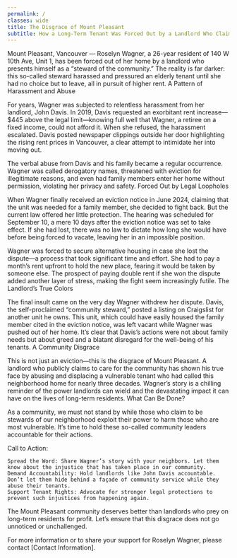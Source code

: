 ```yaml
---
permalink: /
classes: wide
title: The Disgrace of Mount Pleasant 
subtitle: How a Long-Term Tenant Was Forced Out by a Landlord Who Claims to Be a "Community Steward"
---
```


Mount Pleasant, Vancouver — Roselyn Wagner, a 26-year resident of 140 W 10th Ave, Unit 1, has been forced out of her home by a landlord who presents himself as a “steward of the community.” The reality is far darker: this so-called steward harassed and pressured an elderly tenant until she had no choice but to leave, all in pursuit of higher rent.
A Pattern of Harassment and Abuse

For years, Wagner was subjected to relentless harassment from her landlord, John Davis. In 2019, Davis requested an exorbitant rent increase—$445 above the legal limit—knowing full well that Wagner, a retiree on a fixed income, could not afford it. When she refused, the harassment escalated. Davis posted newspaper clippings outside her door highlighting the rising rent prices in Vancouver, a clear attempt to intimidate her into moving out.

The verbal abuse from Davis and his family became a regular occurrence. Wagner was called derogatory names, threatened with eviction for illegitimate reasons, and even had family members enter her home without permission, violating her privacy and safety.
Forced Out by Legal Loopholes

When Wagner finally received an eviction notice in June 2024, claiming that the unit was needed for a family member, she decided to fight back. But the current law offered her little protection. The hearing was scheduled for September 10, a mere 10 days after the eviction notice was set to take effect. If she had lost, there was no law to dictate how long she would have before being forced to vacate, leaving her in an impossible position.

Wagner was forced to secure alternative housing in case she lost the dispute—a process that took significant time and effort. She had to pay a month’s rent upfront to hold the new place, fearing it would be taken by someone else. The prospect of paying double rent if she won the dispute added another layer of stress, making the fight seem increasingly futile.
The Landlord’s True Colors

The final insult came on the very day Wagner withdrew her dispute. Davis, the self-proclaimed “community steward,” posted a listing on Craigslist for another unit he owns. This unit, which could have easily housed the family member cited in the eviction notice, was left vacant while Wagner was pushed out of her home. It’s clear that Davis’s actions were not about family needs but about greed and a blatant disregard for the well-being of his tenants.
A Community Disgrace

This is not just an eviction—this is the disgrace of Mount Pleasant. A landlord who publicly claims to care for the community has shown his true face by abusing and displacing a vulnerable tenant who had called this neighborhood home for nearly three decades. Wagner’s story is a chilling reminder of the power landlords can wield and the devastating impact it can have on the lives of long-term residents.
What Can Be Done?

As a community, we must not stand by while those who claim to be stewards of our neighborhood exploit their power to harm those who are most vulnerable. It’s time to hold these so-called community leaders accountable for their actions.

Call to Action:

    Spread the Word: Share Wagner’s story with your neighbors. Let them know about the injustice that has taken place in our community.
    Demand Accountability: Hold landlords like John Davis accountable. Don’t let them hide behind a façade of community service while they abuse their tenants.
    Support Tenant Rights: Advocate for stronger legal protections to prevent such injustices from happening again.

The Mount Pleasant community deserves better than landlords who prey on long-term residents for profit. Let’s ensure that this disgrace does not go unnoticed or unchallenged.

For more information or to share your support for Roselyn Wagner, please contact [Contact Information].
